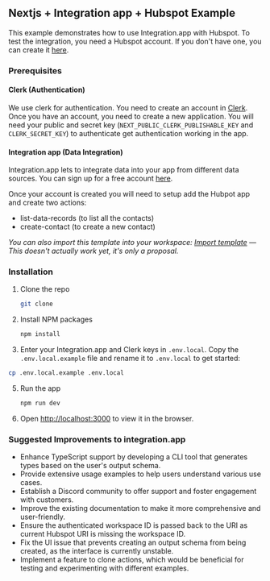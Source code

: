 ## Nextjs + Integration app + Hubspot Example

This example demonstrates how to use Integration.app with Hubspot. To test the integration, you need a Hubspot account. If you don't have one, you can create it [here](https://www.hubspot.com/).

### Prerequisites

#### Clerk (Authentication)

We use clerk for authentication. You need to create an account in [Clerk](https://clerk.dev/). Once you have an account, you need to create a new application. You will need your public and secret key (`NEXT_PUBLIC_CLERK_PUBLISHABLE_KEY` and `CLERK_SECRET_KEY`) to authenticate get authentication working in the app.

#### Integration app (Data Integration)

Integration.app lets to integrate data into your app from different data sources. You can sign up for a free account [here](https://integration.app/).

Once your account is created you will need to setup add the Hubpot app and create two actions:

- list-data-records (to list all the contacts)
- create-contact (to create a new contact)

_You can also import this template into your workspace: [Import template](https://integration.app/templates/60f3b3b3b3b3b30001f3b3b3) — This doesn't actually work yet, it's only a proposal._

### Installation

1. Clone the repo
   ```sh
   git clone
   ```
2. Install NPM packages

   ```sh
   npm install
   ```

3. Enter your Integration.app and Clerk keys in `.env.local`. Copy the `.env.local.example` file and rename it to `.env.local` to get started:

```sh
cp .env.local.example .env.local
```

5. Run the app
   ```sh
   npm run dev
   ```
6. Open [http://localhost:3000](http://localhost:3000) to view it in the browser.

### Suggested Improvements to integration.app

- Enhance TypeScript support by developing a CLI tool that generates types based on the user's output schema.
- Provide extensive usage examples to help users understand various use cases.
- Establish a Discord community to offer support and foster engagement with customers.
- Improve the existing documentation to make it more comprehensive and user-friendly.
- Ensure the authenticated workspace ID is passed back to the URI as current Hubspot URI is missing the workspace ID.
- Fix the UI issue that prevents creating an output schema from being created, as the interface is currently unstable.
- Implement a feature to clone actions, which would be beneficial for testing and experimenting with different examples.
